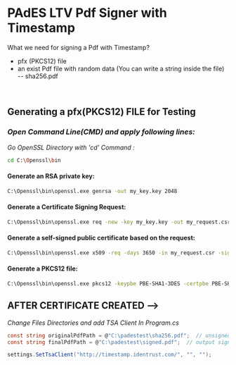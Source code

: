 # PAdES LTV Pdf Signer with Timestamp

What we need for signing a Pdf with Timestamp?
- pfx (PKCS12) file
- an exist Pdf file with random data (You can write a string inside the file) -- sha256.pdf

<br>

## Generating a pfx(PKCS12) FILE for Testing


### *Open Command Line(CMD) and apply following lines:*


*Go OpenSSL Directory with 'cd' Command :*

```bash
cd C:\Openssl\bin
```

#### Generate an RSA private key:

```bash
C:\Openssl\bin\openssl.exe genrsa -out my_key.key 2048
```

#### Generate a Certificate Signing Request:

```bash
C:\Openssl\bin\openssl.exe req -new -key my_key.key -out my_request.csr
```

#### Generate a self-signed public certificate based on the request:

```bash
C:\Openssl\bin\openssl.exe x509 -req -days 3650 -in my_request.csr -signkey my_key.key -out my_cert.crt
```

#### Generate a PKCS12 file:

```bash
C:\Openssl\bin\openssl.exe pkcs12 -keypbe PBE-SHA1-3DES -certpbe PBE-SHA1-3DES -export -in my_cert.crt -inkey my_key.key -out my_pkcs12.pfx -name "my-name"
```

## AFTER CERTIFICATE CREATED -->
*Change Files Directories and add TSA Client In Program.cs*
```cs
const string originalPdfPath = @"C:\padestest\sha256.pdf";  // unsigned pdf file path (an existing pdf file)
const string finalPdfPath = @"C:\padestest\signed.pdf";  // output signed pdf file path

settings.SetTsaClient("http://timestamp.identrust.com/", "", "");
```




